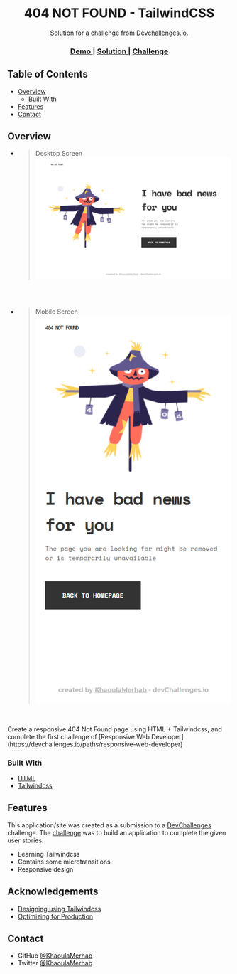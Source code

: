 <h1 align="center">404 NOT FOUND - TailwindCSS</h1>

<div align="center">
   Solution for a challenge from  <a href="http://devchallenges.io" target="_blank">Devchallenges.io</a>.
</div>

<div align="center">
  <h3>
    <a href="https://ecstatic-knuth-e4b8da.netlify.app">
      Demo
    </a>
    <span> | </span>
    <a href="#">
      Solution
    </a>
    <span> | </span>
    <a href="https://devchallenges.io/challenges/wBunSb7FPrIepJZAg0sY">
      Challenge
    </a>
  </h3>
</div>

<!-- TABLE OF CONTENTS -->

## Table of Contents

- [Overview](#overview)
  - [Built With](#built-with)
- [Features](#features)
- [Contact](#contact)

<!-- OVERVIEW -->

## Overview

   - > Desktop Screen
![screenshot](https://github.com/KhaoulaMerhab/404NotFound/blob/main/404NotFound-tailwindCSS/public/img/screencapture-ecstatic-knuth-e4b8da-netlify-app-2021-09-12-20_55_44.png)
<br/>
<br/>

   - > Mobile Screen
![screenshot](https://github.com/KhaoulaMerhab/404NotFound/blob/main/404NotFound-tailwindCSS/public/img/screencapture-ecstatic-knuth-e4b8da-netlify-app-2021-09-12-20_57_04.png)
<br/>
<br/>
Create a responsive 404 Not Found page using HTML + Tailwindcss, and complete the first challenge of [Responsive Web Developer](https://devchallenges.io/paths/responsive-web-developer)

### Built With

<!-- This section should list any major frameworks that you built your project using. Here are a few examples.-->

- [HTML](https://developer.mozilla.org/en-US/docs/Web/HTML) 
- [Tailwindcss](https://tailwindcss.com/)

## Features

<!-- List the features of your application or follow the template. Don't share the figma file here :) -->

This application/site was created as a submission to a [DevChallenges](https://devchallenges.io/challenges) challenge. The [challenge](https://devchallenges.io/challenges/wBunSb7FPrIepJZAg0sY) was to build an application to complete the given user stories.

- Learning Tailwindcss
- Contains some microtransitions 
- Responsive design 

## Acknowledgements

<!-- This section should list any articles or add-ons/plugins that helps you to complete the project. This is optional but it will help you in the future. For exmpale -->

- [Designing using Tailwindcss](https://tailwindcss.com/)
- [Optimizing for Production](https://tailwindcss.com/docs/optimizing-for-production)

## Contact

- GitHub [@KhaoulaMerhab](https://github.com/KhaoulaMerhab)
- Twitter [@KhaoulaMerhab](https://twitter.com/KhaoulaMerhab)
